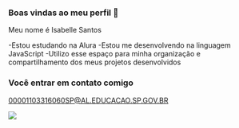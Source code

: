 ### Boas vindas ao meu perfil 💝

Meu nome é Isabelle Santos 

-Estou estudando na Alura 
-Estou me desenvolvendo na linguagem JavaScript 
-Utilizo esse espaço para minha organização e compartilhamento dos meus projetos desenvolvidos 

### Você entrar em contato comigo 

00001103316060SP@AL.EDUCACAO.SP.GOV.BR 

 
![](https://media1.tenor.com/m/yDxgngEEeY0AAAAC/barbie-pink.gif)

